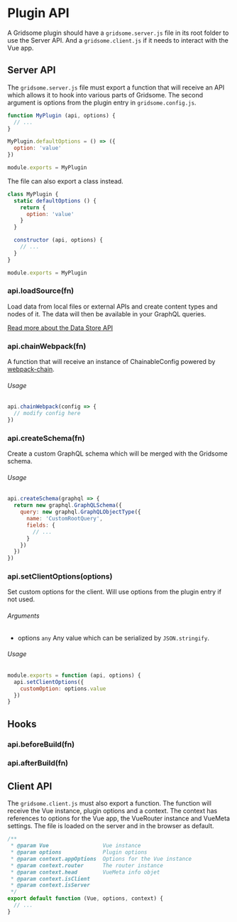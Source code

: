 # Plugin API

A Gridsome plugin should have a `gridsome.server.js` file in its root folder to use the Server API. And a `gridsome.client.js` if it needs to interact with the Vue app.

## Server API

The `gridsome.server.js` file must export a function that will receive an API which allows it to hook into various parts of Gridsome. The second argument is options from the plugin entry in `gridsome.config.js`.

```js
function MyPlugin (api, options) {
  // ...
}

MyPlugin.defaultOptions = () => ({
  option: 'value'
})

module.exports = MyPlugin
```

The file can also export a class instead.

```js
class MyPlugin {
  static defaultOptions () {
    return {
      option: 'value'
    }
  }

  constructor (api, options) {
    // ...
  }
}

module.exports = MyPlugin
```

### api.loadSource(fn)

Load data from local files or external APIs and create content types and nodes of it. The data will then be available in your GraphQL queries.

[Read more about the Data Store API](/docs/data-store-api)

### api.chainWebpack(fn)

A function that will receive an instance of ChainableConfig powered by [webpack-chain](https://github.com/neutrinojs/webpack-chain).

###### Usage

```js
api.chainWebpack(config => {
  // modify config here
})
```

### api.createSchema(fn)

Create a custom GraphQL schema which will be merged with the Gridsome schema.

###### Usage

```js
api.createSchema(graphql => {
  return new graphql.GraphQLSchema({
    query: new graphql.GraphQLObjectType({
      name: 'CustomRootQuery',
      fields: {
        // ...
      }
    })
  })
})
```

### api.setClientOptions(options)

Set custom options for the client. Will use options from the plugin entry if not used.

###### Arguments

- options `any` Any value which can be serialized by `JSON.stringify`.

###### Usage

```js
module.exports = function (api, options) {
  api.setClientOptions({
    customOption: options.value
  })
}
```

## Hooks

### api.beforeBuild(fn)

### api.afterBuild(fn)

## Client API

The `gridsome.client.js` must also export a function. The function will receive the Vue instance, plugin options and a context. The context has references to options for the Vue app, the VueRouter instance and VueMeta settings. The file is loaded on the server and in the browser as default.

```js
/**
 * @param Vue                 Vue instance
 * @param options             Plugin options
 * @param context.appOptions  Options for the Vue instance
 * @param context.router      The router instance
 * @param context.head        VueMeta info objet
 * @param context.isClient
 * @param context.isServer
 */
export default function (Vue, options, context) {
  // ...
}
```
